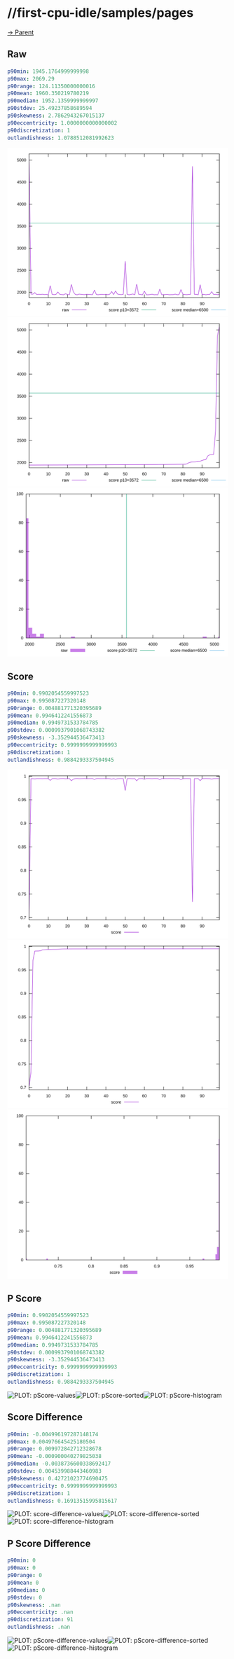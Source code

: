 
# //first-cpu-idle/samples/pages

[→ Parent](../..)


## Raw


```yaml
p90min: 1945.1764999999998
p90max: 2069.29
p90range: 124.11350000000016
p90mean: 1960.350219780219
p90median: 1952.1359999999997
p90stdev: 25.49237858689594
p90skewness: 2.7862943267015137
p90eccentricity: 1.0000000000000002
p90discretization: 1
outlandishness: 1.0788512081992623

```

![PLOT: raw-values](./raw/values.svg)![PLOT: raw-sorted](./raw/sorted.svg)![PLOT: raw-histogram](./raw/histogram.svg)
## Score


```yaml
p90min: 0.9902054559997523
p90max: 0.995087227320148
p90range: 0.004881771320395689
p90mean: 0.9946412241556873
p90median: 0.9949731533784785
p90stdev: 0.0009937901068743382
p90skewness: -3.352944536473413
p90eccentricity: 0.9999999999999993
p90discretization: 1
outlandishness: 0.9884293337504945

```

![PLOT: score-values](./score/values.svg)![PLOT: score-sorted](./score/sorted.svg)![PLOT: score-histogram](./score/histogram.svg)
## P Score


```yaml
p90min: 0.9902054559997523
p90max: 0.995087227320148
p90range: 0.004881771320395689
p90mean: 0.9946412241556873
p90median: 0.9949731533784785
p90stdev: 0.0009937901068743382
p90skewness: -3.352944536473413
p90eccentricity: 0.9999999999999993
p90discretization: 1
outlandishness: 0.9884293337504945

```

![PLOT: pScore-values](./pScore/values.svg)![PLOT: pScore-sorted](./pScore/sorted.svg)![PLOT: pScore-histogram](./pScore/histogram.svg)
## Score Difference


```yaml
p90min: -0.004996197287148174
p90max: 0.004976645425180504
p90range: 0.009972842712328678
p90mean: -0.000900040279825038
p90median: -0.0038736600338692417
p90stdev: 0.004539988443460983
p90skewness: 0.42721023774690475
p90eccentricity: 0.9999999999999993
p90discretization: 1
outlandishness: 0.16913515995815617

```

![PLOT: score-difference-values](./score-difference/values.svg)![PLOT: score-difference-sorted](./score-difference/sorted.svg)![PLOT: score-difference-histogram](./score-difference/histogram.svg)
## P Score Difference


```yaml
p90min: 0
p90max: 0
p90range: 0
p90mean: 0
p90median: 0
p90stdev: 0
p90skewness: .nan
p90eccentricity: .nan
p90discretization: 91
outlandishness: .nan

```

![PLOT: pScore-difference-values](./pScore-difference/values.svg)![PLOT: pScore-difference-sorted](./pScore-difference/sorted.svg)![PLOT: pScore-difference-histogram](./pScore-difference/histogram.svg)